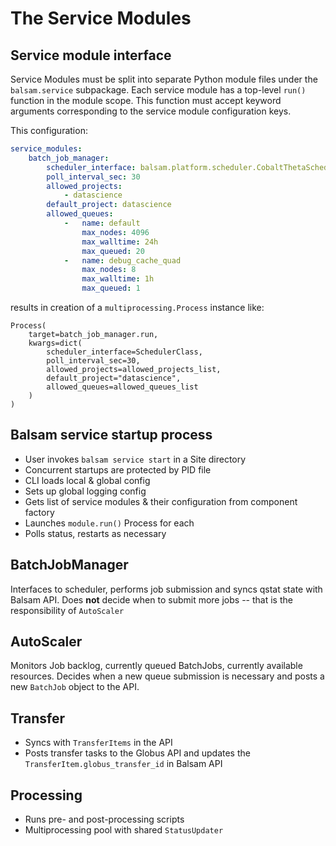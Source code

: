 # The Service Modules

## Service module interface
Service Modules must be split into separate Python module files under the `balsam.service`
subpackage.  Each service module has a top-level `run()` function
in the module scope. This function must accept keyword arguments corresponding to the
service module configuration keys.

This configuration:
```yaml
service_modules:
    batch_job_manager:
        scheduler_interface: balsam.platform.scheduler.CobaltThetaScheduler
        poll_interval_sec: 30
        allowed_projects:
            - datascience
        default_project: datascience
        allowed_queues:
            -   name: default
                max_nodes: 4096
                max_walltime: 24h
                max_queued: 20
            -   name: debug_cache_quad
                max_nodes: 8
                max_walltime: 1h
                max_queued: 1
```

results in creation of a `multiprocessing.Process` instance like:

```py3
Process(
    target=batch_job_manager.run,
    kwargs=dict(
        scheduler_interface=SchedulerClass,
        poll_interval_sec=30,
        allowed_projects=allowed_projects_list,
        default_project="datascience",
        allowed_queues=allowed_queues_list
    )
)
```

## Balsam service startup process
* User invokes `balsam service start` in a Site directory
* Concurrent startups are protected by PID file
* CLI loads local & global config
* Sets up global logging config
* Gets list of service modules & their configuration from component factory
* Launches `module.run()` Process for each
* Polls status, restarts as necessary

## BatchJobManager

Interfaces to scheduler, performs job submission and syncs qstat state with Balsam API.
Does **not** decide when to submit more jobs -- that is the responsibility of `AutoScaler`

## AutoScaler

Monitors Job backlog, currently queued BatchJobs, currently available resources.  Decides
when a new queue submission is necessary and posts a new `BatchJob` object to the API.

## Transfer

* Syncs with `TransferItems` in the API
* Posts transfer tasks to the Globus API and updates the `TransferItem.globus_transfer_id` in Balsam API


## Processing

* Runs pre- and post-processing scripts
* Multiprocessing pool with shared `StatusUpdater`
